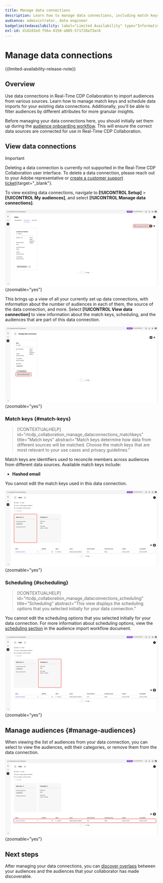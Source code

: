 ```yaml
---
title: Manage data connections
description: Learn how to manage data connections, including match keys, scheduling, use cases, and audience filtering in Real-Time CDP Collaboration
audience: administrator, data engineer
badgelimitedavailability: label="Limited Availability" type="Informative" url="https://helpx.adobe.com/legal/product-descriptions/real-time-customer-data-platform-collaboration.html newtab=true"
exl-id: d142d3ed-f56a-4150-a885-571728a73ac8
---
```

# Manage data connections

{{limited-availability-release-note}}

## Overview

Use data connections in Real-Time CDP Collaboration to import audiences from various sources. Learn how to manage match keys and schedule data imports for your existing data connections. Additionally, you'll be able to filter audiences by different attributes for more granular insights.

Before managing your data connections here, you should initially set them up during the [audience onboarding workflow](./onboard-audiences.md). This will ensure the correct data sources are connected for use in Real-Time CDP Collaboration.

## View data connections

>[!IMPORTANT]
>
>Deleting a data connection is currently not supported in the Real-Time CDP Collaboration user interface. To delete a data connection, please reach out to your Adobe representative or [create a customer support ticket](https://experienceleague.adobe.com/home?lang=en&support-tab=open-ticket#support){target="_blank"}.

To view existing data connections, navigate to **[!UICONTROL Setup]** > **[!UICONTROL My audiences]**, and select **[!UICONTROL Manage data connections]**.

![Setup workspace with Manage data connections highlighted.](/help/assets/setup/manage-data-connection/manage-data-connection-highlighted.png){zoomable="yes"}

This brings up a view of all your currently set up data connections, with information about the number of audiences in each of them, the source of the data connection, and more. Select **[!UICONTROL View data connection]** to view information about the match keys, scheduling, and the audiences that are part of this data connection. 

![Manage data connections workspace with a connections View data connections highlighted. ](/help/assets/setup/manage-data-connection/view-data-connection-highlighted.png){zoomable="yes"}

### Match keys {#match-keys}

>[!CONTEXTUALHELP]
>id="rtcdp_collaboration_manage_dataconnections_matchkeys"
>title="Match keys"
>abstract="Match keys determine how data from different sources will be matched. Choose the match keys that are most relevant to your use cases and privacy guidelines."

Match keys are identifiers used to reconcile members across audiences from different data sources. Available match keys include:

- **Hashed email**

You cannot edit the match keys used in this data connection.

![A data connections workspace with the Match keys section highlighted.](/help/assets/setup/manage-data-connection/view-data-connection-match-keys.png){zoomable="yes"}

### Scheduling {#scheduling}

>[!CONTEXTUALHELP]
>id="rtcdp_collaboration_manage_dataconnections_scheduling"
>title="Scheduling"
>abstract="This view displays the scheduling options that you selected initially for your data connection."

You cannot edit the scheduling options that you selected initially for your data connection. For more information about scheduling options, view the [scheduling section](/help/guide/setup/onboard-audiences.md#schedule) in the audience import workflow document.

![A data connections workspace with the Scheduling section highlighted.](/help/assets/setup/manage-data-connection/view-data-connection-scheduling.png){zoomable="yes"}

## Manage audiences {#manage-audiences}

When viewing the list of audiences from your data connection, you can select to view the audiences, edit their categories, or remove them from the data connection.

![A data connections workspace with the audiences highlighted.](/help/assets/setup/manage-data-connection/view-data-connection-manage-audiences.png){zoomable="yes"}

## Next steps

After managing your data connections, you can [discover overlaps](/help/guide/collaborate/discover.md) between your audiences and the audiences that your collaborator has made discoverable.
